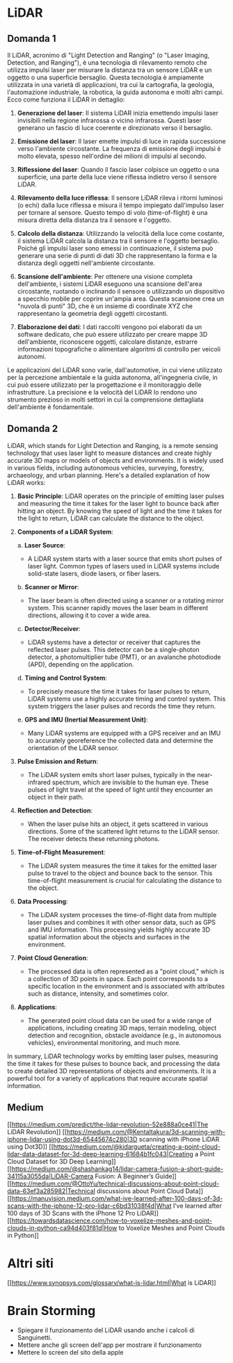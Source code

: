 # LiDAR

## Domanda 1

Il LiDAR, acronimo di "Light Detection and Ranging" (o "Laser Imaging, Detection, and Ranging"), è una tecnologia di rilevamento remoto che utilizza impulsi laser per misurare la distanza tra un sensore LiDAR e un oggetto o una superficie bersaglio. Questa tecnologia è ampiamente utilizzata in una varietà di applicazioni, tra cui la cartografia, la geologia, l'automazione industriale, la robotica, la guida autonoma e molti altri campi. Ecco come funziona il LiDAR in dettaglio:

1. **Generazione del laser**: Il sistema LiDAR inizia emettendo impulsi laser invisibili nella regione infrarossa o vicino infrarossa. Questi laser generano un fascio di luce coerente e direzionato verso il bersaglio.

2. **Emissione del laser**: Il laser emette impulsi di luce in rapida successione verso l'ambiente circostante. La frequenza di emissione degli impulsi è molto elevata, spesso nell'ordine dei milioni di impulsi al secondo.

3. **Riflessione del laser**: Quando il fascio laser colpisce un oggetto o una superficie, una parte della luce viene riflessa indietro verso il sensore LiDAR.

4. **Rilevamento della luce riflessa**: Il sensore LiDAR rileva i ritorni luminosi (o echi) dalla luce riflessa e misura il tempo impiegato dall'impulso laser per tornare al sensore. Questo tempo di volo (time-of-flight) è una misura diretta della distanza tra il sensore e l'oggetto.

5. **Calcolo della distanza**: Utilizzando la velocità della luce come costante, il sistema LiDAR calcola la distanza tra il sensore e l'oggetto bersaglio. Poiché gli impulsi laser sono emessi in continuazione, il sistema può generare una serie di punti di dati 3D che rappresentano la forma e la distanza degli oggetti nell'ambiente circostante.

6. **Scansione dell'ambiente**: Per ottenere una visione completa dell'ambiente, i sistemi LiDAR eseguono una scansione dell'area circostante, ruotando o inclinando il sensore o utilizzando un dispositivo a specchio mobile per coprire un'ampia area. Questa scansione crea un "nuvola di punti" 3D, che è un insieme di coordinate XYZ che rappresentano la geometria degli oggetti circostanti.

7. **Elaborazione dei dati**: I dati raccolti vengono poi elaborati da un software dedicato, che può essere utilizzato per creare mappe 3D dell'ambiente, riconoscere oggetti, calcolare distanze, estrarre informazioni topografiche o alimentare algoritmi di controllo per veicoli autonomi.

Le applicazioni del LiDAR sono varie, dall'automotive, in cui viene utilizzato per la percezione ambientale e la guida autonoma, all'ingegneria civile, in cui può essere utilizzato per la progettazione e il monitoraggio delle infrastrutture. La precisione e la velocità del LiDAR lo rendono uno strumento prezioso in molti settori in cui la comprensione dettagliata dell'ambiente è fondamentale.

## Domanda 2

LiDAR, which stands for Light Detection and Ranging, is a remote sensing technology that uses laser light to measure distances and create highly accurate 3D maps or models of objects and environments. It is widely used in various fields, including autonomous vehicles, surveying, forestry, archaeology, and urban planning. Here's a detailed explanation of how LiDAR works:

1. **Basic Principle**:
   LiDAR operates on the principle of emitting laser pulses and measuring the time it takes for the laser light to bounce back after hitting an object. By knowing the speed of light and the time it takes for the light to return, LiDAR can calculate the distance to the object.

2. **Components of a LiDAR System**:

   a. **Laser Source**:
      - A LiDAR system starts with a laser source that emits short pulses of laser light. Common types of lasers used in LiDAR systems include solid-state lasers, diode lasers, or fiber lasers.

   b. **Scanner or Mirror**:
      - The laser beam is often directed using a scanner or a rotating mirror system. This scanner rapidly moves the laser beam in different directions, allowing it to cover a wide area.

   c. **Detector/Receiver**:
      - LiDAR systems have a detector or receiver that captures the reflected laser pulses. This detector can be a single-photon detector, a photomultiplier tube (PMT), or an avalanche photodiode (APD), depending on the application.

   d. **Timing and Control System**:
      - To precisely measure the time it takes for laser pulses to return, LiDAR systems use a highly accurate timing and control system. This system triggers the laser pulses and records the time they return.

   e. **GPS and IMU (Inertial Measurement Unit)**:
      - Many LiDAR systems are equipped with a GPS receiver and an IMU to accurately georeference the collected data and determine the orientation of the LiDAR sensor.

3. **Pulse Emission and Return**:
   - The LiDAR system emits short laser pulses, typically in the near-infrared spectrum, which are invisible to the human eye. These pulses of light travel at the speed of light until they encounter an object in their path.

4. **Reflection and Detection**:
   - When the laser pulse hits an object, it gets scattered in various directions. Some of the scattered light returns to the LiDAR sensor. The receiver detects these returning photons.

5. **Time-of-Flight Measurement**:
   - The LiDAR system measures the time it takes for the emitted laser pulse to travel to the object and bounce back to the sensor. This time-of-flight measurement is crucial for calculating the distance to the object.

6. **Data Processing**:
   - The LiDAR system processes the time-of-flight data from multiple laser pulses and combines it with other sensor data, such as GPS and IMU information. This processing yields highly accurate 3D spatial information about the objects and surfaces in the environment.

7. **Point Cloud Generation**:
   - The processed data is often represented as a "point cloud," which is a collection of 3D points in space. Each point corresponds to a specific location in the environment and is associated with attributes such as distance, intensity, and sometimes color.

8. **Applications**:
   - The generated point cloud data can be used for a wide range of applications, including creating 3D maps, terrain modeling, object detection and recognition, obstacle avoidance (e.g., in autonomous vehicles), environmental monitoring, and much more.

In summary, LiDAR technology works by emitting laser pulses, measuring the time it takes for these pulses to bounce back, and processing the data to create detailed 3D representations of objects and environments. It is a powerful tool for a variety of applications that require accurate spatial information.

## Medium

[[https://medium.com/predict/the-lidar-revolution-52e888a0ce41|The LiDAR Revolution]]
[[https://medium.com/@KentaItakura/3d-scanning-with-iphone-lidar-using-dot3d-65445674c280|3D scanning with iPhone LiDAR using Dot3D]]
[[https://medium.com/@kidargueta/creating-a-point-cloud-lidar-data-dataset-for-3d-deep-learning-61684b1fc043|Creating a Point Cloud Dataset for 3D Deep Learning]]
[[https://medium.com/@shashankag14/lidar-camera-fusion-a-short-guide-34115a3055da|LiDAR-Camera Fusion: A Beginner’s Guide]]
[[https://medium.com/@OttoYu/technical-discussions-about-point-cloud-data-63ef3a285982|Technical discussions about Point Cloud Data]]
[[https://manuvision.medium.com/what-ive-learned-after-100-days-of-3d-scans-with-the-iphone-12-pro-lidar-c6bd31038f4d|What I’ve learned after 100 days of 3D Scans with the iPhone 12 Pro LiDAR]]
[[https://towardsdatascience.com/how-to-voxelize-meshes-and-point-clouds-in-python-ca94d403f81d|How to Voxelize Meshes and Point Clouds in Python]]

# Altri siti

[[https://www.synopsys.com/glossary/what-is-lidar.html|What is LiDAR]]

# Brain Storming

- Spiegare il funzionamento del LiDAR usando anche i calcoli di Sanguinetti. 
- Mettere anche gli screen dell'app per mostrare il funzionamento
- Mettere lo screen del sito della apple